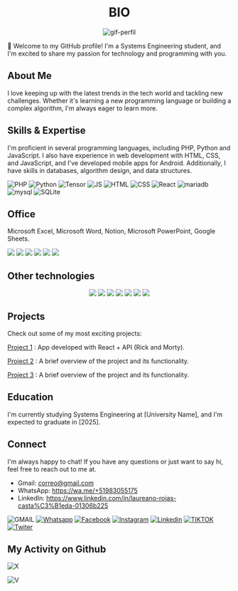 <div align="center">
  <h1>BIO</h1>

  ![gif-perfil](https://github.com/Laureano-RC/Laureano-RC/blob/72a76868031566034e4b7db0b24dde8109d5ab3e/im.gif)
  
  
  
</div>

👋 Welcome to my GitHub profile! I'm a Systems Engineering student, and I'm excited to share my passion for technology and programming with you.

## About Me

I love keeping up with the latest trends in the tech world and tackling new challenges. Whether it's learning a new programming language or building a complex algorithm, I'm always eager to learn more.

## Skills & Expertise

I'm proficient in several programming languages, including PHP, Python and JavaScript. I also have experience in web development with HTML, CSS, and JavaScript, and I've developed mobile apps for Android. Additionally, I have skills in databases, algorithm design, and data structures.

![PHP](https://img.shields.io/badge/PHP-777BB4?style=for-the-badge&logo=php&logoColor=white)
![Python](https://img.shields.io/badge/Python-14354C?style=for-the-badge&logo=python&logoColor=yellow)
![Tensor](https://img.shields.io/badge/TensorFlow-FF6F00?style=for-the-badge&logo=tensorflow&logoColor=black)
![JS](https://img.shields.io/badge/JavaScript-F7DF1E?style=for-the-badge&logo=javascript&logoColor=black)
![HTML](https://img.shields.io/badge/HTML5-E34F26?style=for-the-badge&logo=html5&logoColor=white)
![CSS](https://img.shields.io/badge/CSS3-1572B6?style=for-the-badge&logo=css3&logoColor=white)
![React](https://img.shields.io/badge/React-20232A?style=for-the-badge&logo=react&logoColor=61DAFB)
![mariadb](https://img.shields.io/badge/MariaDB-003545?style=for-the-badge&logo=mariadb&logoColor=white)
![mysql](https://img.shields.io/badge/MySQL-005C84?style=for-the-badge&logo=mysql&logoColor=white)
![SQLite](https://img.shields.io/badge/SQLite-07405E?style=for-the-badge&logo=sqlite&logoColor=white)


## Office

Microsoft Excel, Microsoft Word, Notion, Microsoft PowerPoint, Google Sheets.

![](https://img.shields.io/badge/Microsoft_Excel-217346?style=for-the-badge&logo=microsoft-excel&logoColor=white)
![](https://img.shields.io/badge/Microsoft_Word-2B579A?style=for-the-badge&logo=microsoft-word&logoColor=white)
![](https://img.shields.io/badge/Notion-000000?style=for-the-badge&logo=notion&logoColor=white)
![](https://img.shields.io/badge/Microsoft_PowerPoint-B7472A?style=for-the-badge&logo=microsoft-powerpoint&logoColor=white)
![](https://img.shields.io/badge/Google%20Sheets-34A853?style=for-the-badge&logo=google-sheets&logoColor=white)
![](https://img.shields.io/badge/Microsoft_Office-D83B01?style=for-the-badge&logo=microsoft-office&logoColor=white)

## Other technologies

<div align="center">
  
  ![](https://img.shields.io/badge/Android-3DDC84?style=for-the-badge&logo=android&logoColor=white)
  ![](https://img.shields.io/badge/Linux-FCC624?style=for-the-badge&logo=linux&logoColor=black)
  ![](https://img.shields.io/badge/Kali_Linux-557C94?style=for-the-badge&logo=kali-linux&logoColor=white)
  ![](https://img.shields.io/badge/Arch_Linux-1793D1?style=for-the-badge&logo=arch-linux&logoColor=white)
  ![](https://img.shields.io/badge/Ubuntu-E95420?style=for-the-badge&logo=ubuntu&logoColor=white)
  ![](https://img.shields.io/badge/Debian-A81D33?style=for-the-badge&logo=debian&logoColor=white)
  ![](https://img.shields.io/badge/Windows-0078D6?style=for-the-badge&logo=windows&logoColor=white)
  
</div>

## Projects

Check out some of my most exciting projects:

[Project 1](https://dilmer-r.netlify.app) : App developed with React + API (Rick and Morty).

[Project 2]() : A brief overview of the project and its functionality.

[Project 3]() : A brief overview of the project and its functionality.

## Education

I'm currently studying Systems Engineering at [University Name], and I'm expected to graduate in [2025].

## Connect

I'm always happy to chat! If you have any questions or just want to say hi, feel free to reach out to me at.

- Gmail: correo@gmail.com
- WhatsApp: https://wa.me/+51983055175
- LinkedIn: https://www.linkedin.com/in/laureano-rojas-casta%C3%B1eda-01306b225

![GMAIL](https://img.shields.io/badge/Gmail-D14836?style=for-the-badge&logo=gmail&logoColor=white)
[![Whatsapp](https://img.shields.io/badge/WhatsApp-25D366?style=for-the-badge&logo=whatsapp&logoColor=white)](https://wa.me/+51983055175)
[![Facebook](https://img.shields.io/badge/Facebook-1877F2?style=for-the-badge&logo=facebook&logoColor=white)](https://web.facebook.com)
[![Instagram](https://img.shields.io/badge/Instagram-E4405F?style=for-the-badge&logo=instagram&logoColor=white)](https://instagram.com/r_)
[![Linkedin](https://img.shields.io/badge/LinkedIn-0077B5?style=for-the-badge&logo=linkedin&logoColor=white)](https://www.linkedin.com/in/laureano-rojas-casta%C3%B1eda-01306b225)
[![TIKTOK](https://img.shields.io/badge/TikTok-000000?style=for-the-badge&logo=tiktok&logoColor=white)](https://tiktok.com/)
[![Twiter](https://img.shields.io/badge/Twitter-1DA1F2?style=for-the-badge&logo=twitter&logoColor=white)](https://twiter.com/)

## My Activity on Github

![X](https://github-readme-stats.vercel.app/api?username=Dilmer-Rojas&theme=blue-green)

![V](https://github-readme-stats.vercel.app/api/top-langs/?username=Dilmer-Rojas&theme=blue-green)

  
<!--
**Laureano-RC/Laureano-RC** is a ✨ _special_ ✨ repository because its `README.md` (this file) appears on your GitHub profile.

Here are some ideas to get you started:

- 🔭 I’m currently working on ...
- 🌱 I’m currently learning ...
- 👯 I’m looking to collaborate on ...
- 🤔 I’m looking for help with ...
- 💬 Ask me about ...
- 📫 How to reach me: ...
- 😄 Pronouns: ...
- ⚡ Fun fact: ...
-->
